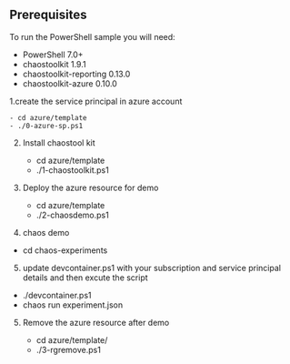 ## Prerequisites

To run the PowerShell sample you will need:

- PowerShell 7.0+
- chaostoolkit 1.9.1
- chaostoolkit-reporting 0.13.0
- chaostoolkit-azure 0.10.0

1.create the service principal in azure account 

    - cd azure/template
    - ./0-azure-sp.ps1
    
2. Install chaostool kit

   - cd azure/template
   - ./1-chaostoolkit.ps1
   
3. Deploy the azure resource for demo

   - cd  azure/template
   - ./2-chaosdemo.ps1
   
4. chaos demo

  - cd chaos-experiments
  
5. update devcontainer.ps1 with your subscription and service principal  details and then excute the script
  
  - ./devcontainer.ps1
  - chaos run experiment.json
  
  
 5. Remove the azure resource after demo
 
     - cd  azure/template/
    - ./3-rgremove.ps1
 
  
